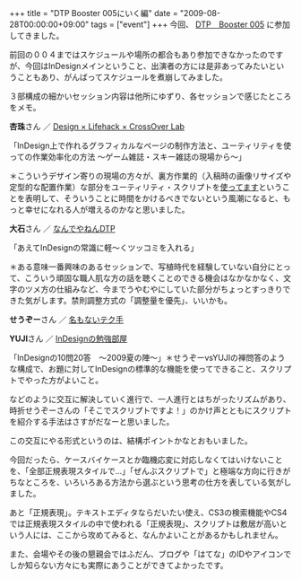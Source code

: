 +++
title = "DTP Booster 005にいく編"
date = "2009-08-28T00:00:00+09:00"
tags = ["event"]
+++
今回、 [DTP　Booster 005](http://d.hatena.ne.jp/seuzo/20090828/1251389678) に参加してきました。

前回の００４まではスケジュールや場所の都合もあり参加できなかったのですが、今回はInDesignメインということ、出演者の方には是非あってみたいということもあり、がんばってスケジュールを煮崩してみました。

３部構成の細かいセッション内容は他所にゆずり、各セッションで感じたところをメモ。

<b>杏珠</b>さん ／  [Design × Lifehack × CrossOver Lab](http://st-hm.whitesnow.jp/wordpress/2009/08/28/%E3%80%90%E3%82%A4%E3%83%99%E3%83%B3%E3%83%88%E3%80%91dtp-booster005%EF%BC%88tokyo090827%EF%BC%89%E3%81%AE%E8%AC%9B%E6%BC%94%E3%82%92%E3%81%95%E3%81%9B%E3%81%A6%E9%A0%82%E3%81%8D%E3%81%BE%E3%81%97/) 

「InDesign上で作れるグラフィカルなページの制作方法と、ユーティリティを使っての作業効率化の方法&nbsp;～ゲーム雑誌・スキー雑誌の現場から～」

＊こういうデザイン寄りの現場の方々が、裏方作業的（入稿時の画像リサイズや定型的な配置作業）な部分をユーティリティ・スクリプトを<u>使ってます</u>ということを表明して、そういうことに時間をかけるべきでないという風潮になると、もっと幸せになれる人が増えるのかなと思いました。


<b>大石</b>さん ／  [なんでやねんDTP](http://d.hatena.ne.jp/works014/) 

「あえてInDesignの常識に軽〜くツッコミを入れる」

＊ある意味一番興味のあるセッションで、写植時代を経験していない自分にとって、こういう頑固な職人肌な方の話を聴くことのできる機会はなかなかなく、文字のツメ方の仕組みなど、今までうやむやにしていた部分がちょっとすっきりできた気がします。禁則調整方式の「調整量を優先」、いいかも。

<b>せうぞー</b>さん ／  [名もないテク手](http://d.hatena.ne.jp/seuzo/)

<b>YUJI</b>さん ／  [InDesignの勉強部屋](http://study-room.info/id/index.html) 

「InDesignの10問20答　〜2009夏の陣〜」＊せうぞーvsYUJIの禅問答のような構成で、お題に対してInDesignの標準的な機能を使ってできること、スクリプトでやった方がよいこと。

などのように交互に解決していく進行で、一人進行とはちがったリズムがあり、時折せうぞーさんの「そこでスクリプトですよ！」のかけ声とともにスクリプトを紹介する手法はさすがだなーと思いました。

この交互にやる形式というのは、結構ポイントかなとおもいました。

今回だったら、ケースバイケースとか臨機応変に対応しなくてはいけないことを、「全部正規表現スタイルで...」「ぜんぶスクリプトで」と極端な方向に行きがちなところを、いろいろある方法から選ぶという思考の仕方を表している気がしました。

あと「正規表現」。テキストエディタならだいたい使え、CS3の検索機能やCS4では正規表現スタイルの中で使われる「正規表現」、スクリプトは敷居が高いという人には、ここから攻めてみると、なんかよいことがあるかもしれません。

また、会場やその後の懇親会ではふだん、ブログや「はてな」のIDやアイコンでしか知らない方々にも実際にあうことができてよかったです。
